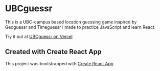 # UBCguessr

This is a UBC-campus based location guessing game inspired by Geoguessr and Timeguessr I made to practice JavaScript and learn React.

Try it out at [UBCguessr on Vercel](https://ubcguessr.vercel.app/)

## Created with Create React App

This project was bootstrapped with [Create React App](https://github.com/facebook/create-react-app).
